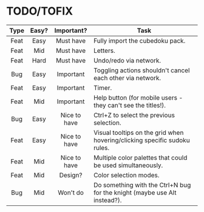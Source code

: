 # TODO/TOFIX

| Type | Easy? |  Important?  | Task                                                                      |
| :--: | :---: | :----------: | ------------------------------------------------------------------------- |
| Feat | Easy  |  Must have   | Fully import the cubedoku pack.                                           |
| Feat |  Mid  |  Must have   | Letters.                                                                  |
| Feat | Hard  |  Must have   | Undo/redo via network.                                                    |
| Bug  | Easy  |  Important   | Toggling actions shouldn't cancel each other via network.                 |
| Feat | Easy  |  Important   | Timer.                                                                    |
| Feat |  Mid  |  Important   | Help button (for mobile users - they can't see the titles!).              |
| Bug  | Easy  | Nice to have | Ctrl+Z to select the previous selection.                                  |
| Feat | Easy  | Nice to have | Visual tooltips on the grid when hovering/clicking specific sudoku rules. |
| Feat |  Mid  | Nice to have | Multiple color palettes that could be used simultaneously.                |
| Feat |  Mid  |   Design?    | Color selection modes.                                                    |
| Bug  |  Mid  |   Won't do   | Do something with the Ctrl+N bug for the knight (maybe use Alt instead?). |
